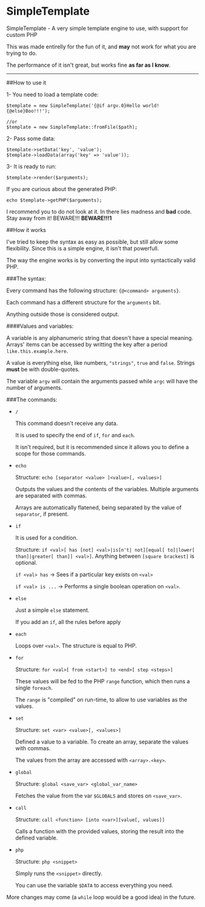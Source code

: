 # SimpleTemplate
SimpleTemplate - A very simple template engine to use, with support for custom PHP

This was made entirelly for the fun of it, and **may** not work for what you are trying to do.

The performance of it isn't great, but works fine **as far as I know**.

<hr>

##How to use it

1- You need to load a template code:

	$template = new SimpleTemplate('{@if argv.0}Hello world!{@else}Boo!!!');
	
	//or
	$template = new SimpleTemplate::fromFile($path);

2- Pass some data:

	$template->setData('key', 'value');
	$template->loadData(array('key' => 'value'));

3- It is ready to run:

	$template->render($arguments);

If you are curious about the generated PHP:

	echo $template->getPHP($arguments);

I recommend you to do not look at it. In there lies madness and **bad** code. Stay away from it! BEWARE!!! **BEWARE!!!1**

##How it works

I've tried to keep the syntax as easy as possible, but still allow some flexibility. Since this is a simple engine, it isn't that powerfull.

The way the engine works is by converting the input into syntactically valid PHP.

###The syntax:

Every command has the following structure: `{@<command> arguments}`.

Each command has a different structure for the `arguments` bit.

Anything outside those is considered output.

####Values and variables:

A variable is any alphanumeric string that doesn't have a special meaning. Arrays' items can be accessed by writting the key after a period `like.this.example.here`.

A value is everything else, like numbers, `"strings"`, `true` and `false`. Strings **must** be with double-quotes.

The variable `argv` will contain the arguments passed while `argc` will have the number of arguments.

###The commands:

 - `/`
 
    This command doesn't receive any data.
	 
    It is used to specify the end of `if`, `for` and `each`.
    
    It isn't required, but it is recommended since it allows you to define a scope for those commands.

 - `echo`
     
     Structure: `echo [separator <value> ]<value>[, <values>]`
 
     Outputs the values and the contents of the variables. Multiple arguments are separated with commas.
     
     Arrays are automatically flatened, being separated by the value of `separator`, if present.
    
 - `if`
 
     It is used for a condition.
	 
     Structure: `if <val>[ has [not] <val>|is[n't| not][equal[ to]|lower[ than]|greater[ than]] <val>]`. Anything between `[square brackest]` is optional.
	 
     `if <val> has` -> Sees if a particular key exists on `<val>`
	 
     `if <val> is ...` -> Performs a single boolean operation on `<val>`.
     
 - `else`
 
     Just a simple `else` statement.
     
     If you add an `if`, all the rules before apply
     
 - `each`
 
     Loops over `<val>`. The structure is equal to PHP.
     
 - `for`
 
    Structure: `for <val>[ from <start>] to <end>[ step <steps>]`
	 
    These values will be fed to the PHP `range` function, which then runs a single `foreach`.
    
    The `range` is "compiled" on run-time, to allow to use variables as the values.
    
 - `set`
 
    Structure: `set <var> <value>[, <values>]`
	 
    Defined a value to a variable. To create an array, separate the values with commas.
	 
    The values from the array are accessed with `<array>.<key>`.
    
 - `global`
 
    Structure: `global <save_var> <global_var_name>`
    
    Fetches the value from the var `$GLOBALS` and stores on `<save_var>`.
    
 - `call`
 
    Structure: `call <function> [into <var>][value[, values]]`
    
    Calls a function with the provided values, storing the result into the defined variable.
    
 - `php`
 
     Structure: `php <snippet>`
     
     Simply runs the `<snippet>` directly.
     
     You can use the variable `$DATA` to access everything you need.
    

More changes may come (a `while` loop would be a good idea) in the future.
